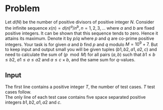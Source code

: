 # Problem

Let $d(N)$ be the number of positive divisors of positive integer $N$. Consider the infinite sequence $x(n) = d(n)^a / n^b, n = 1, 2, 3, …$ where $a$ and $b$ are fixed positive integers. It can be shown that this sequence tends to zero. Hence it attains its maximum. Denote it by $p/q$ where $p$ and $q$ are co-prime positive integers. Your task is for given $a$ and $b$ find $p$ and $q$ modulo $M = 10^9+7$. But to keep input and output small you will be given tuples $(b1, b2, a1, a2, c)$ and need to calculate the sum of $(p \mod M)$ for all pairs $(a, b)$ such that $b1 ≤ b ≤ b2$, $a1 ≤ a ≤ a2$ and $a ≤ c \times b$, and the same sum for $q$-values.

## Input

The first line contains a positive integer $T$, the number of test cases. $T$ test cases follow.  
The only line of each test case contains five space separated positive integers $b1, b2, a1, a2$ and $c$.

